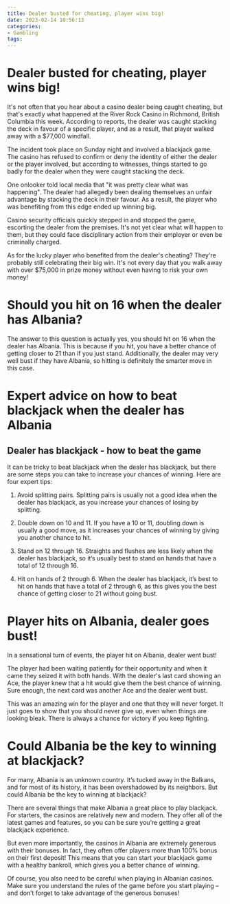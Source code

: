 ```yaml
---
title: Dealer busted for cheating, player wins big!
date: 2023-02-14 10:56:13
categories:
- Gambling
tags:
---
```



#  Dealer busted for cheating, player wins big!

It's not often that you hear about a casino dealer being caught cheating, but that's exactly what happened at the River Rock Casino in Richmond, British Columbia this week. According to reports, the dealer was caught stacking the deck in favour of a specific player, and as a result, that player walked away with a $77,000 windfall.

The incident took place on Sunday night and involved a blackjack game. The casino has refused to confirm or deny the identity of either the dealer or the player involved, but according to witnesses, things started to go badly for the dealer when they were caught stacking the deck.

One onlooker told local media that "it was pretty clear what was happening". The dealer had allegedly been dealing themselves an unfair advantage by stacking the deck in their favour. As a result, the player who was benefiting from this edge ended up winning big.

Casino security officials quickly stepped in and stopped the game, escorting the dealer from the premises. It's not yet clear what will happen to them, but they could face disciplinary action from their employer or even be criminally charged.

As for the lucky player who benefited from the dealer's cheating? They're probably still celebrating their big win. It's not every day that you walk away with over $75,000 in prize money without even having to risk your own money!

#  Should you hit on 16 when the dealer has Albania?

The answer to this question is actually yes, you should hit on 16 when the dealer has Albania. This is because if you hit, you have a better chance of getting closer to 21 than if you just stand. Additionally, the dealer may very well bust if they have Albania, so hitting is definitely the smarter move in this case.

#  Expert advice on how to beat blackjack when the dealer has Albania

<h2>Dealer has blackjack - how to beat the game</h2>

It can be tricky to beat blackjack when the dealer has blackjack, but there are some steps you can take to increase your chances of winning. Here are four expert tips:

1. Avoid splitting pairs. Splitting pairs is usually not a good idea when the dealer has blackjack, as you increase your chances of losing by splitting.

2. Double down on 10 and 11. If you have a 10 or 11, doubling down is usually a good move, as it increases your chances of winning by giving you another chance to hit.

3. Stand on 12 through 16. Straights and flushes are less likely when the dealer has blackjack, so it’s usually best to stand on hands that have a total of 12 through 16.

4. Hit on hands of 2 through 6. When the dealer has blackjack, it’s best to hit on hands that have a total of 2 through 6, as this gives you the best chance of getting closer to 21 without going bust.

#  Player hits on Albania, dealer goes bust!

In a sensational turn of events, the player hit on Albania, dealer went bust!

The player had been waiting patiently for their opportunity and when it came they seized it with both hands. With the dealer's last card showing an Ace, the player knew that a hit would give them the best chance of winning. Sure enough, the next card was another Ace and the dealer went bust.

This was an amazing win for the player and one that they will never forget. It just goes to show that you should never give up, even when things are looking bleak. There is always a chance for victory if you keep fighting.

#  Could Albania be the key to winning at blackjack?

For many, Albania is an unknown country. It’s tucked away in the Balkans, and for most of its history, it has been overshadowed by its neighbors. But could Albania be the key to winning at blackjack?

There are several things that make Albania a great place to play blackjack. For starters, the casinos are relatively new and modern. They offer all of the latest games and features, so you can be sure you’re getting a great blackjack experience.

But even more importantly, the casinos in Albania are extremely generous with their bonuses. In fact, they often offer players more than 100% bonus on their first deposit! This means that you can start your blackjack game with a healthy bankroll, which gives you a better chance of winning.

Of course, you also need to be careful when playing in Albanian casinos. Make sure you understand the rules of the game before you start playing – and don’t forget to take advantage of the generous bonuses!